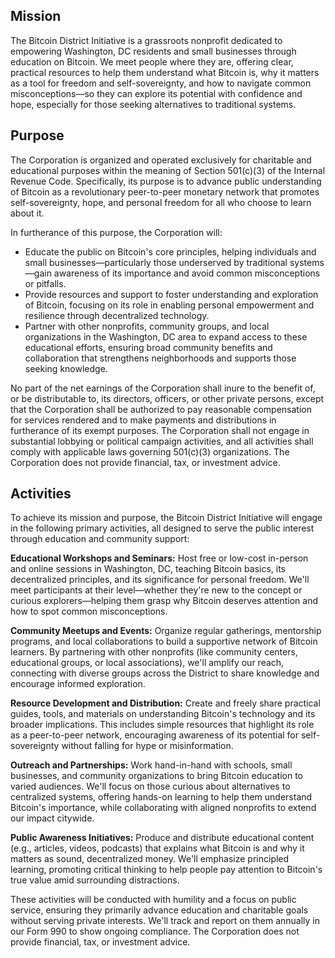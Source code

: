 ## **Mission**

The Bitcoin District Initiative is a grassroots nonprofit dedicated to empowering Washington, DC residents and small businesses through education on Bitcoin. We meet people where they are, offering clear, practical resources to help them understand what Bitcoin is, why it matters as a tool for freedom and self-sovereignty, and how to navigate common misconceptions—so they can explore its potential with confidence and hope, especially for those seeking alternatives to traditional systems.

## **Purpose**

The Corporation is organized and operated exclusively for charitable and educational purposes within the meaning of Section 501(c)(3) of the Internal Revenue Code. Specifically, its purpose is to advance public understanding of Bitcoin as a revolutionary peer-to-peer monetary network that promotes self-sovereignty, hope, and personal freedom for all who choose to learn about it.

In furtherance of this purpose, the Corporation will:

* Educate the public on Bitcoin's core principles, helping individuals and small businesses—particularly those underserved by traditional systems—gain awareness of its importance and avoid common misconceptions or pitfalls.  
* Provide resources and support to foster understanding and exploration of Bitcoin, focusing on its role in enabling personal empowerment and resilience through decentralized technology.  
* Partner with other nonprofits, community groups, and local organizations in the Washington, DC area to expand access to these educational efforts, ensuring broad community benefits and collaboration that strengthens neighborhoods and supports those seeking knowledge.

No part of the net earnings of the Corporation shall inure to the benefit of, or be distributable to, its directors, officers, or other private persons, except that the Corporation shall be authorized to pay reasonable compensation for services rendered and to make payments and distributions in furtherance of its exempt purposes. The Corporation shall not engage in substantial lobbying or political campaign activities, and all activities shall comply with applicable laws governing 501(c)(3) organizations. The Corporation does not provide financial, tax, or investment advice.

## **Activities**

To achieve its mission and purpose, the Bitcoin District Initiative will engage in the following primary activities, all designed to serve the public interest through education and community support:

**Educational Workshops and Seminars:** Host free or low-cost in-person and online sessions in Washington, DC, teaching Bitcoin basics, its decentralized principles, and its significance for personal freedom. We'll meet participants at their level—whether they're new to the concept or curious explorers—helping them grasp why Bitcoin deserves attention and how to spot common misconceptions.

**Community Meetups and Events:** Organize regular gatherings, mentorship programs, and local collaborations to build a supportive network of Bitcoin learners. By partnering with other nonprofits (like community centers, educational groups, or local associations), we'll amplify our reach, connecting with diverse groups across the District to share knowledge and encourage informed exploration.

**Resource Development and Distribution:** Create and freely share practical guides, tools, and materials on understanding Bitcoin's technology and its broader implications. This includes simple resources that highlight its role as a peer-to-peer network, encouraging awareness of its potential for self-sovereignty without falling for hype or misinformation.

**Outreach and Partnerships:** Work hand-in-hand with schools, small businesses, and community organizations to bring Bitcoin education to varied audiences. We'll focus on those curious about alternatives to centralized systems, offering hands-on learning to help them understand Bitcoin's importance, while collaborating with aligned nonprofits to extend our impact citywide.

**Public Awareness Initiatives:** Produce and distribute educational content (e.g., articles, videos, podcasts) that explains what Bitcoin is and why it matters as sound, decentralized money. We'll emphasize principled learning, promoting critical thinking to help people pay attention to Bitcoin's true value amid surrounding distractions.

These activities will be conducted with humility and a focus on public service, ensuring they primarily advance education and charitable goals without serving private interests. We'll track and report on them annually in our Form 990 to show ongoing compliance. The Corporation does not provide financial, tax, or investment advice.  
